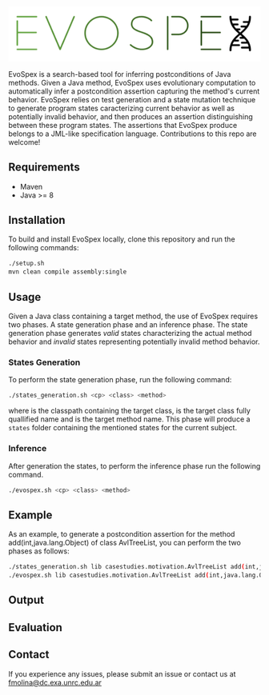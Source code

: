 ![EvoSpex Logo](https://github.com/facumolina/evospex/blob/main/img/evospex-logo-nobg.png "EvoSpex Logo")

EvoSpex is a search-based tool for inferring postconditions of Java methods. Given a Java method, EvoSpex uses evolutionary computation to automatically infer a postcondition assertion capturing the method's current behavior. EvoSpex relies on test generation and a state mutation technique to generate program states caracterizing current behavior as well as potentially invalid behavior, and then produces an assertion distinguishing between these program states. The assertions that EvoSpex produce belongs to a JML-like specification language. Contributions to this repo are welcome!

## Requirements

* Maven
* Java >= 8

## Installation

To build and install EvoSpex locally, clone this repository and run the following commands:

```bash
./setup.sh
mvn clean compile assembly:single
```

## Usage

Given a Java class containing a target method, the use of EvoSpex requires two phases. A state generation phase and an inference phase. The state generation phase generates _valid_ states characterizing the actual method behavior and _invalid_ states representing potentially invalid method behavior. 
 
### States Generation

To perform the state generation phase, run the following command:
```bash
./states_generation.sh <cp> <class> <method>
```
where <cp> is the classpath containing the target class, <class> is the target class fully quallified name and <method> is the target method name. This phase will produce a `states` folder containing the mentioned states for the current subject.

### Inference

After generation the states, to perform the inference phase run the following command. 

```bash
./evospex.sh <cp> <class> <method>
```

## Example

As an example, to generate a postcondition assertion for the method add(int,java.lang.Object) of class AvlTreeList, you can perform the two phases as follows:

```bash
./states_generation.sh lib casestudies.motivation.AvlTreeList add(int,java.lang.Object)
./evospex.sh lib casestudies.motivation.AvlTreeList add(int,java.lang.Object)
```
  
## Output
  
## Evaluation
  
## Contact
  
If you experience any issues, please submit an issue or contact us at fmolina@dc.exa.unrc.edu.ar

